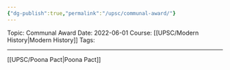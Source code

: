 ```yaml
---
{"dg-publish":true,"permalink":"/upsc/communal-award/"}
---
```


Topic: Communal Award
Date: 2022-06-01
Course: [[UPSC/Modern History\|Modern History]]
Tags: 

---



[[UPSC/Poona Pact\|Poona Pact]]